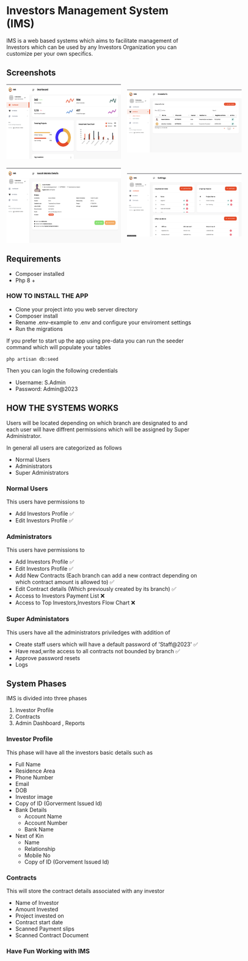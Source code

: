 

# Investors Management System (IMS)

IMS is a web based systems which aims to facilitate management of Investors which can be used by any Investors Organization you can customize per your own specifics.

## Screenshots
<div style="display:flex;">
<img
  src="public/images/screenshots/IMS-1.png"
  alt="Alt text"
  title="Optional title"
  style="display: inline-block;  margin-right: 1rem; max-width: 300px">

<img
  src="public/images/screenshots/IMS-2.png"
  alt="Alt text"
  title="Optional title"
  style="display: inline-block; margin-right: 1rem; max-width: 300px">
</div>

<div style="display:flex; margin-top:1.5rem;">
<img
  src="public/images/screenshots/IMS-3.png"
  alt="Alt text"
  title="Optional title"
  style="display: inline-block;  margin-right: 1rem; max-width: 300px">

  <img
  src="public/images/screenshots/IMS-4.png"
  alt="Alt text"
  title="Optional title"
  style="display: inline-block;  margin-right: 1rem; max-width: 300px">
</div>

## Requirements
- Composer installed
- Php 8 +

### HOW TO INSTALL THE APP
- Clone your project into you web server directory
- Composer install
- Rename .env-example to .env and configure your enviroment settings
- Run the migrations

If you prefer to start up the app using pre-data you can run the seeder command which will populate your tables

```
php artisan db:seed
```
Then you can login the following credentials
- Username: S.Admin
- Password: Admin@2023

## HOW THE SYSTEMS WORKS

Users will be located depending on which branch are designated to and each user will have diffrent permissions which will be assigned by Super Administrator.

In general all users are categorized as follows
- Normal Users
- Administrators
- Super Administrators

### Normal Users
This users have permissions to
- Add Investors Profile ✅
- Edit Investors Profile ✅

### Administrators
This users have permissions to
- Add Investors Profile ✅
- Edit Investors Profile ✅
- Add New Contracts (Each branch can add a new contract depending on which contract amount is allowed to) ✅
- Edit Contract details (Which previously created by its branch) ✅
- Access to Investors Payment List ❌
- Access to Top Investors,Investors Flow Chart ❌

### Super Administators
This users have all the administrators priviledges with addition of
- Create staff users which will have a default password of 'Staff@2023' ✅
- Have read,write access to all contracts not bounded by branch ✅
- Approve password resets
- Logs 


## System Phases
IMS is divided into three phases

1.  Investor Profile
2. Contracts
3.  Admin Dashboard , Reports

### Investor Profile
This phase will have all the investors basic details such as

- Full Name
- Residence Area
- Phone Number
- Email
- DOB
- Investor image
- Copy of ID (Gorverment Issued Id)
- Bank Details
   - Account Name
   - Account Number
   - Bank Name
- Next of Kin
  - Name
  - Relationship
  - Mobile No
  - Copy of ID (Gorvement Issued Id)

### Contracts
This will store the contract details associated with any investor
- Name of Investor
- Amount Invested
- Project invested on
- Contract start date
- Scanned Payment slips
- Scanned Contract Document

### Have Fun Working with IMS

